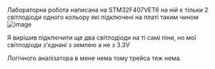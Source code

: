 Лабораторна робота написана на STM32F407VET6 на ній є тільки 2 світлодіоди одного кольору які підключені на платі таким чином
![image](https://github.com/raiten16/C-Embedded-labs/assets/64745859/4f5f417d-9959-4f91-a1f2-0684e59b3d89)


Я вирішив підключити ще два світлодіоди на ті самі піни, но мої світлодіоди з'єднані з землею а не з 3.3V

Логічного аналізатора в мене нема тому трейса теж нема.
